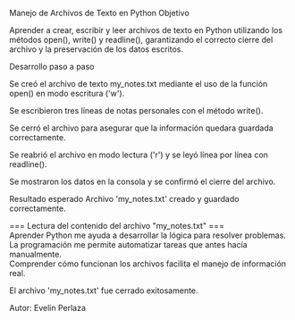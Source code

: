 Manejo de Archivos de Texto en Python
Objetivo

Aprender a crear, escribir y leer archivos de texto en Python utilizando los métodos open(), write() y readline(), garantizando el correcto cierre del archivo y la preservación de los datos escritos.

Desarrollo paso a paso

Se creó el archivo de texto my_notes.txt mediante el uso de la función open() en modo escritura ('w').

Se escribieron tres líneas de notas personales con el método write().

Se cerró el archivo para asegurar que la información quedara guardada correctamente.

Se reabrió el archivo en modo lectura ('r') y se leyó línea por línea con readline().

Se mostraron los datos en la consola y se confirmó el cierre del archivo.

Resultado esperado
Archivo 'my_notes.txt' creado y guardado correctamente.  

=== Lectura del contenido del archivo "my_notes.txt" ===  
Aprender Python me ayuda a desarrollar la lógica para resolver problemas.  
La programación me permite automatizar tareas que antes hacía manualmente.  
Comprender cómo funcionan los archivos facilita el manejo de información real.  

El archivo 'my_notes.txt' fue cerrado exitosamente.

Autor:
Evelin Perlaza
